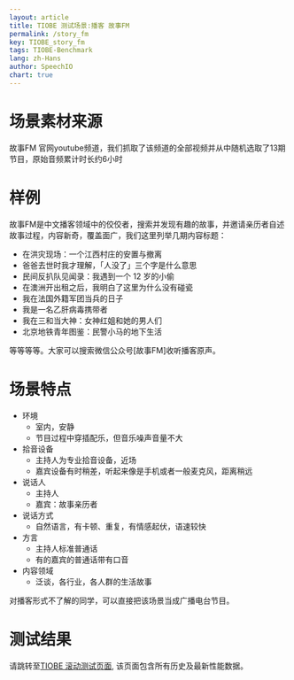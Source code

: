 ```yaml
---
layout: article
title: TIOBE 测试场景:播客 故事FM
permalink: /story_fm
key: TIOBE_story_fm
tags: TIOBE-Benchmark
lang: zh-Hans
author: SpeechIO
chart: true
---
```


# 场景素材来源
故事FM 官网youtube频道，我们抓取了该频道的全部视频并从中随机选取了13期节目，原始音频累计时长约6小时

# 样例
故事FM是中文播客领域中的佼佼者，搜索并发现有趣的故事，并邀请亲历者自述故事过程，内容新奇，覆盖面广，我们这里列举几期内容标题：
* 在洪灾现场：一个江西村庄的安置与撤离
* 爸爸去世时我才理解，「人没了」三个字是什么意思
* 民间反扒队见闻录：我遇到一个 12 岁的小偷
* 在澳洲开出租之后，我明白了这里为什么没有碰瓷
* 我在法国外籍军团当兵的日子
* 我是一名乙肝病毒携带者
* 我在三和当大神：女神红姐和她的男人们
* 北京地铁青年图鉴：民警小马的地下生活

等等等等。大家可以搜索微信公众号[故事FM]收听播客原声。

# 场景特点
* 环境
  * 室内，安静
  * 节目过程中穿插配乐，但音乐噪声音量不大
* 拾音设备
  * 主持人为专业拾音设备，近场
  * 嘉宾设备有时稍差，听起来像是手机或者一般麦克风，距离稍远
* 说话人
  * 主持人
  * 嘉宾：故事亲历者
* 说话方式
  * 自然语言，有卡顿、重复，有情感起伏，语速较快
* 方言
  * 主持人标准普通话
  * 有的嘉宾的普通话带有口音
* 内容领域
  * 泛谈，各行业，各人群的生活故事

对播客形式不了解的同学，可以直接把该场景当成广播电台节目。

# 测试结果
请跳转至[TIOBE 滚动测试页面](/timeline#场景播客-故事fm), 该页面包含所有历史及最新性能数据。